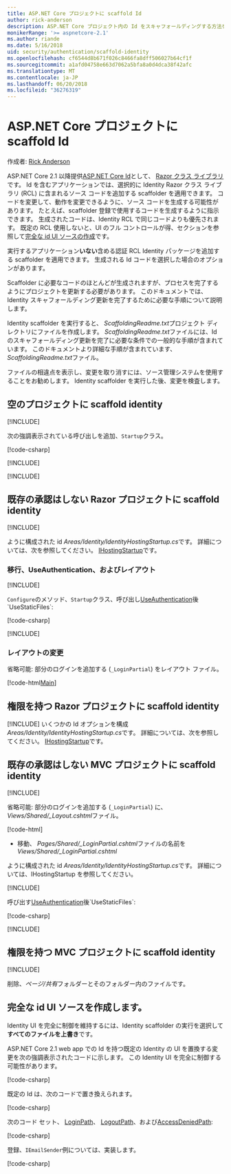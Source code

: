```yaml
---
title: ASP.NET Core プロジェクトに scaffold Id
author: rick-anderson
description: ASP.NET Core プロジェクト内の Id をスキャフォールディングする方法を説明します。
monikerRange: '>= aspnetcore-2.1'
ms.author: riande
ms.date: 5/16/2018
uid: security/authentication/scaffold-identity
ms.openlocfilehash: cf6544d8b671f026c8466fa8dff506027b64cf1f
ms.sourcegitcommit: a1afd04758e663d7062a5bfa8a0d4dca38f42afc
ms.translationtype: MT
ms.contentlocale: ja-JP
ms.lasthandoff: 06/20/2018
ms.locfileid: "36276319"
---
```

# <a name="scaffold-identity-in-aspnet-core-projects"></a>ASP.NET Core プロジェクトに scaffold Id

作成者: [Rick Anderson](https://twitter.com/RickAndMSFT)

ASP.NET Core 2.1 以降提供[ASP.NET Core Id](xref:security/authentication/identity)として、 [Razor クラス ライブラリ](xref:razor-pages/ui-class)です。 Id を含むアプリケーションでは、選択的に Identity Razor クラス ライブラリ (RCL) に含まれるソース コードを追加する scaffolder を適用できます。 コードを変更して、動作を変更できるように、ソース コードを生成する可能性があります。 たとえば、scaffolder 登録で使用するコードを生成するように指示できます。 生成されたコードは、Identity RCL で同じコードよりも優先されます。 既定の RCL 使用しないと、UI のフル コントロールが得、セクションを参照して[完全な id UI ソースの作成](#full)です。

実行するアプリケーション**いない**含める認証 RCL Identity パッケージを追加する scaffolder を適用できます。 生成される Id コードを選択した場合のオプションがあります。

Scaffolder に必要なコードのほとんどが生成されますが、プロセスを完了するようにプロジェクトを更新する必要があります。 このドキュメントでは、Identity スキャフォールディング更新を完了するために必要な手順について説明します。

Identity scaffolder を実行すると、 *ScaffoldingReadme.txt*プロジェクト ディレクトリにファイルを作成します。 *ScaffoldingReadme.txt*ファイルには、Id のスキャフォールディング更新を完了に必要な条件での一般的な手順が含まれています。 このドキュメントより詳細な手順が含まれています、 *ScaffoldingReadme.txt*ファイル。

ファイルの相違点を表示し、変更を取り消すには、ソース管理システムを使用することをお勧めします。 Identity scaffolder を実行した後、変更を検査します。

## <a name="scaffold-identity-into-an-empty-project"></a>空のプロジェクトに scaffold identity

[!INCLUDE[](~/includes/scaffold-identity/id-scaffold-dlg.md)]

次の強調表示されている呼び出しを追加、`Startup`クラス。

[!code-csharp[](scaffold-identity/sample/StartupEmpty.cs?name=snippet1&highlight=5,20-23)]

[!INCLUDE[](~/includes/scaffold-identity/hsts.md)]

[!INCLUDE[](~/includes/scaffold-identity/migrations.md)]

## <a name="scaffold-identity-into-a-razor-project-without-existing-authorization"></a>既存の承認はしない Razor プロジェクトに scaffold identity

<!--
set projNam=RPnoAuth
set projType=razor
set version=2.1.0

dotnet new %projType% -o %projNam%
cd %projNam%
dotnet add package Microsoft.VisualStudio.Web.CodeGeneration.Design -v %version%
dotnet restore
dotnet aspnet-codegenerator identity --useDefaultUI
dotnet ef migrations add CreateIdentitySchema
dotnet ef database update
-->

[!INCLUDE[](~/includes/scaffold-identity/id-scaffold-dlg.md)]

ように構成された id *Areas/Identity/IdentityHostingStartup.cs*です。 詳細については、次を参照してください。 [IHostingStartup](xref:fundamentals/configuration/platform-specific-configuration)です。

<a name="efm"></a>

### <a name="migrations-useauthentication-and-layout"></a>移行、UseAuthentication、およびレイアウト

[!INCLUDE[](~/includes/scaffold-identity/migrations.md)]

`Configure`のメソッド、`Startup`クラス、呼び出し[UseAuthentication](https://docs.microsoft.com/en-us/dotnet/api/microsoft.aspnetcore.builder.authappbuilderextensions.useauthentication?view=aspnetcore-2.0#Microsoft_AspNetCore_Builder_AuthAppBuilderExtensions_UseAuthentication_Microsoft_AspNetCore_Builder_IApplicationBuilder_)後`UseStaticFiles`:

[!code-csharp[](scaffold-identity/sample/StartupRPnoAuth.cs?name=snippet1&highlight=29)]

[!INCLUDE[](~/includes/scaffold-identity/hsts.md)]

### <a name="layout-changes"></a>レイアウトの変更

省略可能: 部分のログインを追加する (`_LoginPartial`) をレイアウト ファイル。

[!code-html[Main](scaffold-identity/sample/_Layout.cshtml?highlight=37)]

## <a name="scaffold-identity-into-a-razor-project-with-authorization"></a>権限を持つ Razor プロジェクトに scaffold identity

<!--
Use >=2.1: dotnet new webapp -au Individual -o RPauth
Use = 2.0: dotnet new razor -au Individual -o RPauth
cd RPauth
dotnet add package Microsoft.VisualStudio.Web.CodeGeneration.Design
dotnet restore
dotnet aspnet-codegenerator identity -dc RPauth.Data.ApplicationDbContext --files Account.Register

[!INCLUDE[](~/includes/webapp-alias-notice.md)]
-->

[!INCLUDE[](~/includes/scaffold-identity/id-scaffold-dlg-auth.md)]
いくつかの Id オプションを構成*Areas/Identity/IdentityHostingStartup.cs*です。 詳細については、次を参照してください。 [IHostingStartup](xref:fundamentals/configuration/platform-specific-configuration)です。

## <a name="scaffold-identity-into-an-mvc-project-without-existing-authorization"></a>既存の承認はしない MVC プロジェクトに scaffold identity

<!--
set projNam=MvcNoAuth
set projType=mvc
set version=2.1.0

dotnet new %projType% -o %projNam%
cd %projNam%
dotnet add package Microsoft.VisualStudio.Web.CodeGeneration.Design -v %version%
dotnet restore
dotnet aspnet-codegenerator identity --useDefaultUI
dotnet ef migrations add CreateIdentitySchema
dotnet ef database update
-->

[!INCLUDE[](~/includes/scaffold-identity/id-scaffold-dlg.md)]

省略可能: 部分のログインを追加する (`_LoginPartial`) に、 *Views/Shared/_Layout.cshtml*ファイル。

[!code-html[](scaffold-identity/sample/_LayoutMvc.cshtml?highlight=37)]

* 移動、 *Pages/Shared/_LoginPartial.cshtml*ファイルの名前を*Views/Shared/_LoginPartial.cshtml*

ように構成された id *Areas/Identity/IdentityHostingStartup.cs*です。 詳細については、IHostingStartup を参照してください。

[!INCLUDE[](~/includes/scaffold-identity/migrations.md)]

呼び出す[UseAuthentication](https://docs.microsoft.com/en-us/dotnet/api/microsoft.aspnetcore.builder.authappbuilderextensions.useauthentication?view=aspnetcore-2.0#Microsoft_AspNetCore_Builder_AuthAppBuilderExtensions_UseAuthentication_Microsoft_AspNetCore_Builder_IApplicationBuilder_)後`UseStaticFiles`:

[!code-csharp[](scaffold-identity/sample/StartupMvcNoAuth.cs?name=snippet1&highlight=23)]

[!INCLUDE[](~/includes/scaffold-identity/hsts.md)]

## <a name="scaffold-identity-into-an-mvc-project-with-authorization"></a>権限を持つ MVC プロジェクトに scaffold identity

<!--
dotnet new mvc -au Individual -o MvcAuth
cd MvcAuth
dotnet add package Microsoft.VisualStudio.Web.CodeGeneration.Design
dotnet restore
dotnet aspnet-codegenerator identity -dc MvcAuth.Data.ApplicationDbContext --files Account.Register
-->

[!INCLUDE[](~/includes/scaffold-identity/id-scaffold-dlg-auth.md)]

削除、*ページ/共有*フォルダーとそのフォルダー内のファイルです。

<a name="full"></a>

## <a name="create-full-identity-ui-source"></a>完全な id UI ソースを作成します。

Identity UI を完全に制御を維持するには、Identity scaffolder の実行を選択して**すべてのファイルを上書き**です。

ASP.NET Core 2.1 web app での Id を持つ既定の Identity の UI を置換する変更を次の強調表示されたコードに示します。 この Identity UI を完全に制御する可能性があります。

[!code-csharp[](scaffold-identity/sample/StartupFull.cs?name=snippet1&highlight=13-14,17-999)]

既定の Id は、次のコードで置き換えられます。

[!code-csharp[](scaffold-identity/sample/StartupFull.cs?name=snippet2)]

次のコード セット、 [LoginPath](/dotnet/api/microsoft.aspnetcore.authentication.cookies.cookieauthenticationoptions.loginpath)、 [LogoutPath](/dotnet/api/microsoft.aspnetcore.authentication.cookies.cookieauthenticationoptions.logoutpath)、および[AccessDeniedPath](/dotnet/api/microsoft.aspnetcore.authentication.cookies.cookieauthenticationoptions.accessdeniedpath):

[!code-csharp[](scaffold-identity/sample/StartupFull.cs?name=snippet3)]

登録、`IEmailSender`例については、実装します。

[!code-csharp[](scaffold-identity/sample/StartupFull.cs?name=snippet4)]
